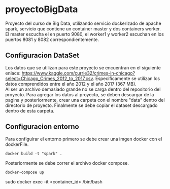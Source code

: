 # proyectoBigData
Proyecto del curso de Big Data, utilizando servicio dockerizado de apache spark, servicio que contiene
un container master y dos containers worker. El master escucha el en puerto 9080, el worker1 y worker2 escuchan en los puertos 
8081 y 8082 correspondientemente. 

## Configuracion DataSet 
Los datos que se utilizan para este proyecto se encuentran en el siguiente enlace: https://www.kaggle.com/currie32/crimes-in-chicago?select=Chicago_Crimes_2012_to_2017.csv.
Especificamente se utilizan los datos comprendidos entre el año 2012 y el año 2017 (367 MB).   
Al ser un archivo demasiado grande no se carga dentro del repositorio del proyecto. Para agregar los datos al proyecto, se deben descargar de la pagina y posteriormente, crear una carpeta con el nombre "data" dentro del directorio de proyecto. 
Finalmente se debe copiar el dataset descargado dentro de esta carpeta. 

## Configuracion entorno
Para configuirar el entorno primero se debe crear una imgen docker con el dockerFile.
```
docker build -t "spark" .
```
Posteriormente se debe correr el archivo docker compose.
```
docker-compose up
```

sudo docker exec -it <container_id> /bin/bash